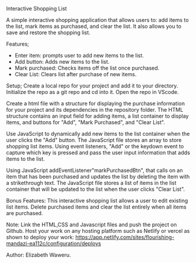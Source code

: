 Interactive Shopping List

A simple interactive shopping application that allows users to: add items to the list, mark items as purchased, and clear the list. It also allows you to save and restore the shopping list.

Features;
- Enter item: prompts user to add new items to the list.
- Add button: Adds new items to the list.
- Mark purchased: Checks items off the list once purchased.
- Clear List: Clears list after purchase of new items.

Setup;
Create a local repo for your project and add it to your directory. Initialize the repo as a git repo and cd into it. Open the repo in VScode.

Create a html file with a structure for displaying the purchase information for your project and its dependencies in the repository folder. The HTML structure contains an input field for adding items, a list container to display items, and buttons for "Add", "Mark Purchased", and "Clear List".

Use JavaScript to dynamically add new items to the list container when the user clicks the "Add" button.
The JavaScript file stores an array to store shopping list items. Using event listeners, "Add" or the keydown event to capture which key is pressed and pass the user input information that adds items to the list. 

Using JavaScript addEventListener"markPurchasedBtn", that calls on an item that has been purchased and updates the list by deleting the item with a strikethrough text. The JavaScript file stores a list of items in the list container that will be updated to the list when the user clicks "Clear List".

Bonus Features:
This interactive shopping list allows a user to edit existing list items.
Delete purchased items and clear the list entirely when all items are purchased.

Note:
Link the HTML,CSS and Javascript files and push the project on Github. Host your work on any hosting platform such as Netlify or vercel as shown to deploy your work: https://app.netlify.com/sites/flourishing-mandazi-ea112c/configuration/deploys


Author: Elizabeth Waweru.
